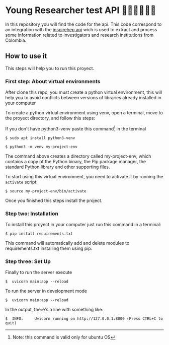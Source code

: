 # Young Researcher test API 👩‍🔬🧑‍🔬👩‍🔬

In this repository you will find the code for the api. This code  correspond to an integration with the [inspirehep api](https://inspirehep.net/) wich is used to extract and process some information 
related to investigators and research institutions from Colombia.

## How to use it 
This steps will help you to run this proyect.

### First step: About virtual environments

After clone this repo, you must create a python virtual environment, this will help you to avoid conflicts between versions of libraries already installed in your computer

To create a python virtual environment using venv, open a terminal, move to the proyect directory, and follow this steps:

If you don't have python3-venv paste this command[^1] in the terminal 

```
$ sudo apt install python3-venv
``` 

[^1]: Note: this command is valid only for ubuntu OS


```
$ python3 -m venv my-project-env
``` 

The command above creates a directory called my-project-env, which contains a copy of the Python binary, the Pip package manager, the standard Python library and other supporting files.

To start using this virtual environment, you need to activate it by running the `activate` script:

```
$ source my-project-env/bin/activate
``` 

Once you finished this steps install the project.

### Step two: Installation

To install this proyect in your computer just run this command in a terminal:

```
$ pip install requirements.txt
``` 

This command will automatically add and delete modules to requirements.txt installing them using pip.

### Step three: Set Up

Finally to run the server execute

```
$  uvicorn main:app --reload
``` 

To run the server in development mode

```
$  uvicorn main:app --reload
```

In the output, there's a line with something like:


```
$  INFO:     Uvicorn running on http://127.0.0.1:8000 (Press CTRL+C to quit)
```